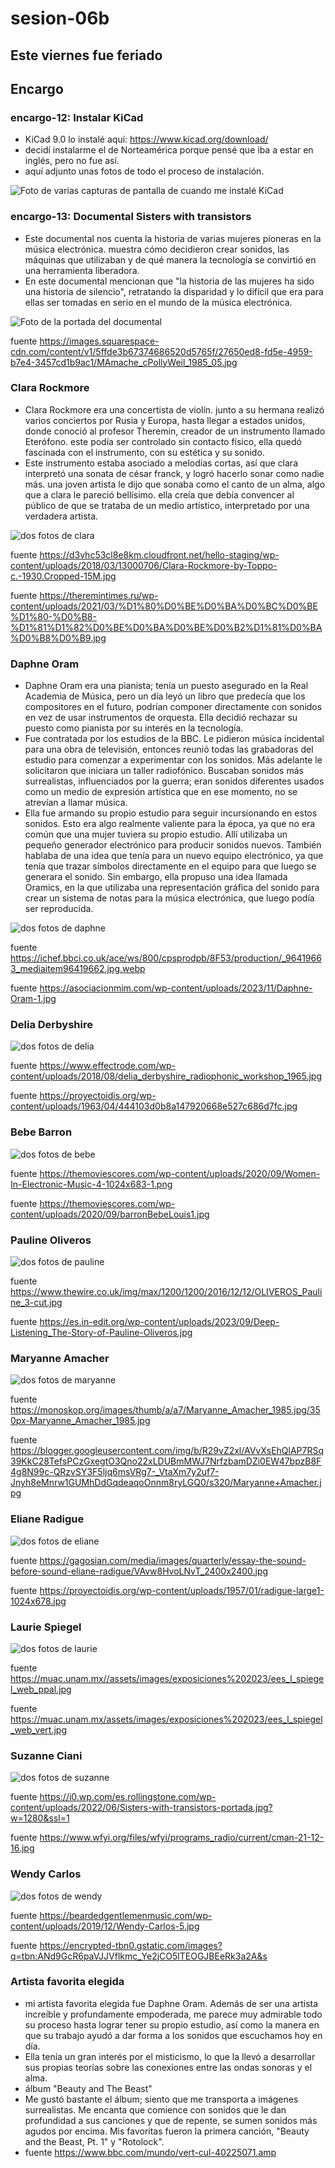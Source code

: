 # sesion-06b

## Este viernes fue feriado

## Encargo

### encargo-12: Instalar KiCad

- KiCad 9.0  lo instalé aquí: <https://www.kicad.org/download/>
- decidí instalarme el de Norteamérica porque pensé que iba a estar en inglés, pero no fue así.
- aquí adjunto unas fotos de todo el proceso de instalación.

![Foto de varias capturas de pantalla de cuando me instalé KiCad](./archivos/tme-sesion06b-foto07.jpeg)

### encargo-13: Documental Sisters with transistors

- Este documental nos cuenta la historia de varias mujeres pioneras en la música electrónica. muestra cómo decidieron crear sonidos, las máquinas que utilizaban y de qué manera la tecnología se convirtió en una herramienta liberadora.
- En este documental mencionan que "la historia de las mujeres ha sido una historia de silencio", retratando la disparidad y lo difícil que era para ellas ser tomadas en serio en el mundo de la música electrónica.

![Foto de la portada del documental](./archivos/tme-sesion06b-documental.jpeg)

fuente <https://images.squarespace-cdn.com/content/v1/5ffde3b67374686520d5765f/27650ed8-fd5e-4959-b7e4-3457cd1b9ac1/MAmache_cPollyWeil_1985_05.jpg>

### Clara Rockmore

- Clara Rockmore era una concertista de violín. junto a su hermana realizó varios conciertos por Rusia y Europa, hasta llegar a estados unidos, donde conoció al profesor Theremin, creador de un instrumento llamado Eterófono. este podía ser controlado sin contacto físico, ella quedó fascinada con el instrumento, con su estética y su sonido.
- Este instrumento estaba asociado a melodías cortas, así que clara interpretó una sonata de césar franck, y logró hacerlo sonar como nadie más. una joven artista le dijo que sonaba como el canto de un alma, algo que a clara le pareció bellísimo. ella creía que debía convencer al público de que se trataba de un medio artístico, interpretado por una verdadera artista.

![dos fotos de clara](./archivos/tme-sesion06b-clara.jpeg)

fuente <https://d3vhc53cl8e8km.cloudfront.net/hello-staging/wp-content/uploads/2018/03/13000706/Clara-Rockmore-by-Toppo-c.-1930.Cropped-15M.jpg>

fuente <https://theremintimes.ru/wp-content/uploads/2021/03/%D1%80%D0%BE%D0%BA%D0%BC%D0%BE%D1%80-%D0%B8-%D1%81%D1%82%D0%BE%D0%BA%D0%BE%D0%B2%D1%81%D0%BA%D0%B8%D0%B9.jpg>

### Daphne Oram

- Daphne Oram era una pianista; tenía un puesto asegurado en la Real Academia de Música, pero un día leyó un libro que predecía que los compositores en el futuro, podrían componer directamente con sonidos en vez de usar instrumentos de orquesta. Ella decidió rechazar su puesto como pianista por su interés en la tecnología.
- Fue contratada por los estudios de la BBC. Le pidieron música incidental para una obra de televisión, entonces reunió todas las grabadoras del estudio para comenzar a experimentar con los sonidos. Más adelante le solicitaron que iniciara un taller radiofónico. Buscaban sonidos más surrealistas, influenciados por la guerra; eran sonidos diferentes usados como un medio de expresión artística que en ese momento, no se atrevían a llamar música.
- Ella fue armando su propio estudio para seguir incursionando en estos sonidos. Esto era algo realmente valiente para la época, ya que no era común que una mujer tuviera su propio estudio. Allí utilizaba un pequeño generador electrónico para producir sonidos nuevos. También hablaba de una idea que tenía para un nuevo equipo electrónico, ya que tenía que trazar símbolos directamente en el equipo para que luego se generara el sonido. Sin embargo, ella propuso una idea llamada Oramics, en la que utilizaba una representación gráfica del sonido para crear un sistema de notas para la música electrónica, que luego podía ser reproducida.

![dos fotos de daphne](./archivos/tme-sesion06b-daphne.jpeg)

fuente <https://ichef.bbci.co.uk/ace/ws/800/cpsprodpb/8F53/production/_96419663_mediaitem96419662.jpg.webp>

fuente <https://asociacionmim.com/wp-content/uploads/2023/11/Daphne-Oram-1.jpg>

### Delia Derbyshire

![dos fotos de delia](./archivos/tme-sesion06b-delia.jpeg)

fuente <https://www.effectrode.com/wp-content/uploads/2018/08/delia_derbyshire_radiophonic_workshop_1965.jpg>

fuente <https://proyectoidis.org/wp-content/uploads/1963/04/444103d0b8a147920668e527c686d7fc.jpg>

### Bebe Barron

![dos fotos de bebe](./archivos/tme-sesion06b-bebe.jpeg)

fuente <https://themoviescores.com/wp-content/uploads/2020/09/Women-In-Electronic-Music-4-1024x683-1.png>

fuente <https://themoviescores.com/wp-content/uploads/2020/09/barronBebeLouis1.jpg>

### Pauline Oliveros

![dos fotos de pauline](./archivos/tme-sesion06b-pauline.jpeg)

fuente <https://www.thewire.co.uk/img/max/1200/1200/2016/12/12/OLIVEROS_Pauline_3-cut.jpg>

fuente <https://es.in-edit.org/wp-content/uploads/2023/09/Deep-Listening_The-Story-of-Pauline-Oliveros.jpg>

### Maryanne Amacher

![dos fotos de maryanne](./archivos/tme-sesion06b-maryanne.jpeg)

fuente <https://monoskop.org/images/thumb/a/a7/Maryanne_Amacher_1985.jpg/350px-Maryanne_Amacher_1985.jpg>

fuente <https://blogger.googleusercontent.com/img/b/R29vZ2xl/AVvXsEhQlAP7RSq39KkC28TefsPCzGxegtO3Qno22xLDUBmMWJ7NrfzbamDZi0EW47bpzB8F4g8N99c-QRzvSY3F5ljq6msVRg7-_VtaXm7y2uf7-Jnyh8eMnrw1GUMhDdGqdeaqoOnnm8ryLGQ0/s320/Maryanne+Amacher.jpg>

### Eliane Radigue

![dos fotos de eliane](./archivos/tme-sesion06b-eliane.jpeg)

fuente <https://gagosian.com/media/images/quarterly/essay-the-sound-before-sound-eliane-radigue/VAvw8HvoLNvT_2400x2400.jpg>

fuente <https://proyectoidis.org/wp-content/uploads/1957/01/radigue-large1-1024x678.jpg>

### Laurie Spiegel

![dos fotos de laurie](./archivos/tme-sesion06b-laurie.jpeg)

fuente <https://muac.unam.mx//assets/images/exposiciones%202023/ees_l_spiegel_web_ppal.jpg>

fuente <https://muac.unam.mx/assets/images/exposiciones%202023/ees_l_spiegel_web_vert.jpg>

### Suzanne Ciani

![dos fotos de suzanne](./archivos/tme-sesion06b-suzanne.jpeg)

fuente <https://i0.wp.com/es.rollingstone.com/wp-content/uploads/2022/06/Sisters-with-transistors-portada.jpg?w=1280&ssl=1>

fuente <https://www.wfyi.org/files/wfyi/programs_radio/current/cman-21-12-16.jpg>

### Wendy Carlos

![dos fotos de wendy](./archivos/tme-sesion06b-wendy.jpeg)

fuente <https://beardedgentlemenmusic.com/wp-content/uploads/2019/12/Wendy-Carlos-5.jpg>

fuente <https://encrypted-tbn0.gstatic.com/images?q=tbn:ANd9GcR6paVJJVflkmc_Ye2jCO5lTEOGJBEeRk3a2A&s>

### Artista favorita elegida

- mi artista favorita elegida fue Daphne Oram. Además de ser una artista increíble y profundamente empoderada, me parece muy admirable todo su proceso hasta lograr tener su propio estudio, así como la manera en que su trabajo ayudó a dar forma a los sonidos que escuchamos hoy en día.
- Ella tenía un gran interés por el misticismo, lo que la llevó a desarrollar sus propias teorías sobre las conexiones entre las ondas sonoras y el alma.
- álbum "Beauty and The Beast"
- Me gustó bastante el álbum; siento que me transporta a imágenes surrealistas. Me encanta que comience con sonidos que le dan profundidad a sus canciones y que de repente, se sumen sonidos más agudos por encima. Mis favoritas fueron la primera canción, "Beauty and the Beast, Pt. 1" y "Rotolock".
- fuente <https://www.bbc.com/mundo/vert-cul-40225071.amp>
